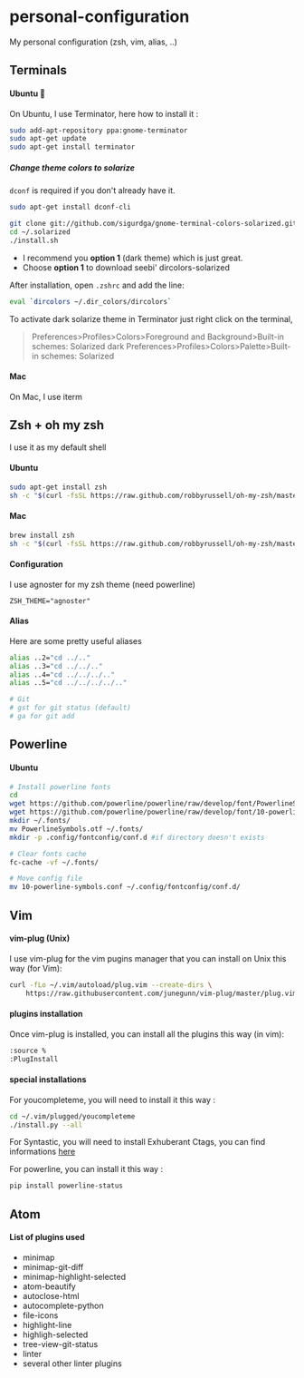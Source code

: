 # personal-configuration

My personal configuration (zsh, vim, alias, ..)

## Terminals

#### Ubuntu :penguin:

On Ubuntu, I use Terminator, here how to install it :

``` bash
sudo add-apt-repository ppa:gnome-terminator
sudo apt-get update
sudo apt-get install terminator
```

##### Change theme colors to solarize

```dconf``` is required if you don't already have it.
```bash
sudo apt-get install dconf-cli
```

```bash
git clone git://github.com/sigurdga/gnome-terminal-colors-solarized.git ~/.solarized
cd ~/.solarized
./install.sh
```
 - I recommend you **option 1** (dark theme) which is just great.  
 - Choose **option 1** to download seebi' dircolors-solarized
 
After installation, open ```.zshrc``` and add the line:

```bash
eval `dircolors ~/.dir_colors/dircolors`
```

To activate dark solarize theme in Terminator just right click on the terminal, 
> Preferences>Profiles>Colors>Foreground and Background>Built-in schemes: Solarized dark
> Preferences>Profiles>Colors>Palette>Built-in schemes: Solarized

#### Mac

On Mac, I use iterm

## Zsh + oh my zsh

I use it as my default shell

#### Ubuntu

``` bash
sudo apt-get install zsh
sh -c "$(curl -fsSL https://raw.github.com/robbyrussell/oh-my-zsh/master/tools/install.sh)"
```

#### Mac

``` bash
brew install zsh
sh -c "$(curl -fsSL https://raw.github.com/robbyrussell/oh-my-zsh/master/tools/install.sh)"
```

#### Configuration

I use agnoster for my zsh theme (need powerline)

```
ZSH_THEME="agnoster"
```

#### Alias

Here are some pretty useful aliases

``` bash
alias ..2="cd ../.."
alias ..3="cd ../../.."
alias ..4="cd ../../../.."
alias ..5="cd ../../../../.."

# Git
# gst for git status (default)
# ga for git add
```

## Powerline

#### Ubuntu

``` bash
# Install powerline fonts
cd
wget https://github.com/powerline/powerline/raw/develop/font/PowerlineSymbols.otf
wget https://github.com/powerline/powerline/raw/develop/font/10-powerline-symbols.conf
mkdir ~/.fonts/
mv PowerlineSymbols.otf ~/.fonts/
mkdir -p .config/fontconfig/conf.d #if directory doesn't exists

# Clear fonts cache
fc-cache -vf ~/.fonts/

# Move config file
mv 10-powerline-symbols.conf ~/.config/fontconfig/conf.d/
```

## Vim

#### vim-plug (Unix)

I use vim-plug for the vim pugins manager that you can install on Unix this way (for Vim): 

```sh
curl -fLo ~/.vim/autoload/plug.vim --create-dirs \
    https://raw.githubusercontent.com/junegunn/vim-plug/master/plug.vim
```

#### plugins installation

Once vim-plug is installed, you can install all the plugins this way (in vim):

```sh
:source %
:PlugInstall
```

#### special installations

For youcompleteme, you will need to install it this way :

```sh
cd ~/.vim/plugged/youcompleteme
./install.py --all
```

For Syntastic, you will need to install Exhuberant Ctags, you can find informations [here](http://ctags.sourceforge.net/)

For powerline, you can install it this way :

```sh
pip install powerline-status
```

## Atom

#### List of plugins used

* minimap
* minimap-git-diff
* minimap-highlight-selected
* atom-beautify
* autoclose-html
* autocomplete-python
* file-icons
* highlight-line
* highligh-selected
* tree-view-git-status
* linter
* several other linter plugins
